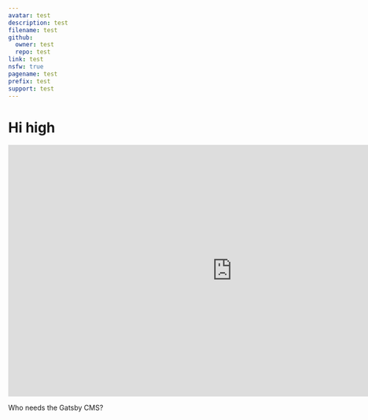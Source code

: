 ```yaml
---
avatar: test
description: test
filename: test
github:
  owner: test
  repo: test
link: test
nsfw: true
pagename: test
prefix: test
support: test
---
```

# Hi high
<iframe width="910" height="512" src="https://www.youtube.com/embed/846cjX0ZTrk" frameborder="0" allow="autoplay; encrypted-media" allowfullscreen></iframe>

Who needs the Gatsby CMS?
